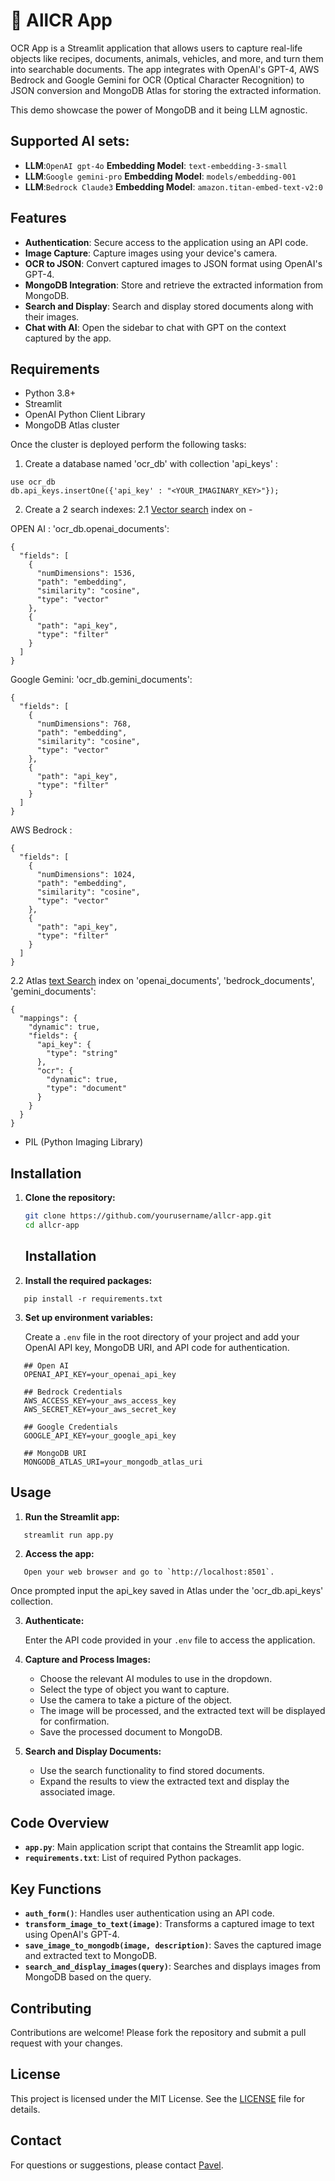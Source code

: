 # 👀 AllCR App

OCR App is a Streamlit application that allows users to capture real-life objects like recipes, documents, animals, vehicles, and more, and turn them into searchable documents. The app integrates with OpenAI's GPT-4, AWS Bedrock and Google Gemini for OCR (Optical Character Recognition) to JSON conversion and MongoDB Atlas for storing the extracted information.

This demo showcase the power of MongoDB and it being LLM agnostic. 

## Supported AI sets:

- **LLM**:`OpenAI gpt-4o` **Embedding Model**: `text-embedding-3-small`
- **LLM**:`Google gemini-pro` **Embedding Model**: `models/embedding-001`
- **LLM**:`Bedrock Claude3`  **Embedding Model**: `amazon.titan-embed-text-v2:0`

## Features

- **Authentication**: Secure access to the application using an API code.
- **Image Capture**: Capture images using your device's camera.
- **OCR to JSON**: Convert captured images to JSON format using OpenAI's GPT-4.
- **MongoDB Integration**: Store and retrieve the extracted information from MongoDB.
- **Search and Display**: Search and display stored documents along with their images.
- **Chat with AI**: Open the sidebar to chat with GPT on the context captured by the app.

## Requirements

- Python 3.8+
- Streamlit
- OpenAI Python Client Library
- MongoDB Atlas cluster

Once the cluster is deployed perform the following tasks:
1. Create a database named 'ocr_db' with collection 'api_keys' :
```
use ocr_db
db.api_keys.insertOne({'api_key' : "<YOUR_IMAGINARY_KEY>"});
```
2. Create a 2 search indexes:
2.1 [Vector search](https://www.mongodb.com/docs/atlas/atlas-vector-search/tutorials/vector-search-quick-start/) index on -  

OPEN AI : 'ocr_db.openai_documents':

```
{
  "fields": [
    {
      "numDimensions": 1536,
      "path": "embedding",
      "similarity": "cosine",
      "type": "vector"
    },
    {
      "path": "api_key",
      "type": "filter"
    }
  ]
}
```

Google Gemini: 'ocr_db.gemini_documents':

```
{
  "fields": [
    {
      "numDimensions": 768,
      "path": "embedding",
      "similarity": "cosine",
      "type": "vector"
    },
    {
      "path": "api_key",
      "type": "filter"
    }
  ]
}
```

AWS Bedrock : 
```
{
  "fields": [
    {
      "numDimensions": 1024,
      "path": "embedding",
      "similarity": "cosine",
      "type": "vector"
    },
    {
      "path": "api_key",
      "type": "filter"
    }
  ]
}
```

2.2 Atlas [text Search](https://www.mongodb.com/docs/atlas/atlas-search/tutorial/create-index/) index on 'openai_documents', 'bedrock_documents', 'gemini_documents':
```
{
  "mappings": {
    "dynamic": true,
    "fields": {
      "api_key": {
        "type": "string"
      },
      "ocr": {
        "dynamic": true,
        "type": "document"
      }
    }
  }
}
```


- PIL (Python Imaging Library)



## Installation

1. **Clone the repository:**

   ```bash
   git clone https://github.com/yourusername/allcr-app.git
   cd allcr-app
   ```

   ## Installation



2. **Install the required packages:**
```
   pip install -r requirements.txt
```
3. **Set up environment variables:**

   Create a `.env` file in the root directory of your project and add your OpenAI API key, MongoDB URI, and API code for authentication.
```
   ## Open AI
   OPENAI_API_KEY=your_openai_api_key

   ## Bedrock Credentials
   AWS_ACCESS_KEY=your_aws_access_key
   AWS_SECRET_KEY=your_aws_secret_key

   ## Google Credentials
   GOOGLE_API_KEY=your_google_api_key

   ## MongoDB URI
   MONGODB_ATLAS_URI=your_mongodb_atlas_uri
```
## Usage

1. **Run the Streamlit app:**
```
   streamlit run app.py
```
2. **Access the app:**
```
   Open your web browser and go to `http://localhost:8501`.
```
Once prompted input the api_key saved in Atlas under the 'ocr_db.api_keys' collection.

3. **Authenticate:**

   Enter the API code provided in your `.env` file to access the application.

4. **Capture and Process Images:**
   - Choose the relevant AI modules to use in the dropdown.
   - Select the type of object you want to capture.
   - Use the camera to take a picture of the object.
   - The image will be processed, and the extracted text will be displayed for confirmation.
   - Save the processed document to MongoDB.

5. **Search and Display Documents:**

   - Use the search functionality to find stored documents.
   - Expand the results to view the extracted text and display the associated image.

## Code Overview

- **`app.py`**: Main application script that contains the Streamlit app logic.
- **`requirements.txt`**: List of required Python packages.

## Key Functions

- **`auth_form()`**: Handles user authentication using an API code.
- **`transform_image_to_text(image)`**: Transforms a captured image to text using OpenAI's GPT-4.
- **`save_image_to_mongodb(image, description)`**: Saves the captured image and extracted text to MongoDB.
- **`search_and_display_images(query)`**: Searches and displays images from MongoDB based on the query.

## Contributing

Contributions are welcome! Please fork the repository and submit a pull request with your changes.

## License

This project is licensed under the MIT License. See the [LICENSE](LICENSE) file for details.

## Contact

For questions or suggestions, please contact [Pavel](mailto:pavel.duchovny@mongodb.com).
